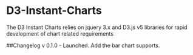 ﻿# D3-Instant-Charts
The D3 Instant Charts relies on jquery 3.x and D3.js v5 libraries for rapid development of chart related requirements

##Changelog
v 0.1.0 - Launched. Add the bar chart supports.
